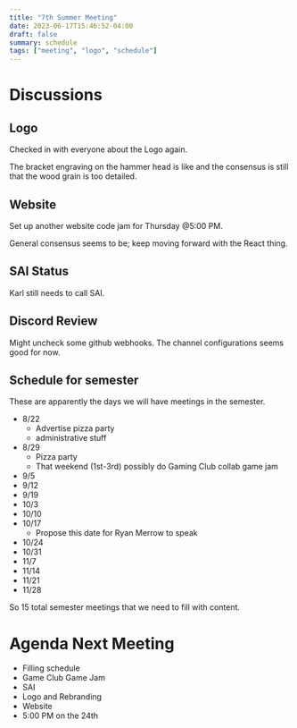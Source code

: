 ```yaml
---
title: "7th Summer Meeting"
date: 2023-06-17T15:46:52-04:00
draft: false
summary: schedule
tags: ["meeting", "logo", "schedule"]
---
```


# Discussions

## Logo

Checked in with everyone about the Logo again.

The bracket engraving on the hammer head is like and the consensus is still that the wood grain is too detailed.

## Website

Set up another website code jam for Thursday @5:00 PM.

General consensus seems to be; keep moving forward with the React thing.

## SAI Status

Karl still needs to call SAI.

## Discord Review

Might uncheck some github webhooks. The channel configurations seems good for now.

## Schedule for semester

These are apparently the days we will have meetings in the semester.

- 8/22
    - Advertise pizza party
    - administrative stuff
- 8/29
    - Pizza party
    - That weekend (1st-3rd) possibly do Gaming Club collab game jam
- 9/5
- 9/12
- 9/19
- 10/3
- 10/10
- 10/17
    - Propose this date for Ryan Merrow to speak
- 10/24
- 10/31
- 11/7
- 11/14
- 11/21
- 11/28

So 15 total semester meetings that we need to fill with content.

# Agenda Next Meeting

- Filling schedule
- Game Club Game Jam
- SAI
- Logo and Rebranding
- Website
- 5:00 PM on the 24th


